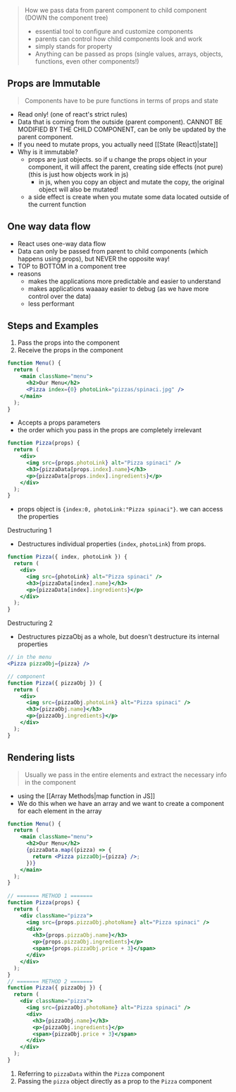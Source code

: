 > How we pass data from parent component to child component (DOWN the component tree)
> - essential tool to configure and customize components
> - parents can control how child components look and work
> - simply stands for property
> - Anything can be passed as props (single values, arrays, objects, functions, even other components!)

## Props are Immutable
> Components have to be pure functions in terms of props and state
- Read only! (one of react's strict rules)
- Data that is coming from the outside (parent component). CANNOT BE MODIFIED BY THE CHILD COMPONENT, can be only be updated by the parent component. 
- If you need to mutate props, you actually need [[State (React)|state]]
- Why is it immutable?
	- props are just objects. so if u change the props object in your component, it will affect the parent, creating side effects (not pure) (this is just how objects work in js)
		- in js, when you copy an object and mutate the copy, the original object will also be mutated!
	- a side effect is create when you mutate some data located outside of the current function 

## One way data flow
- React uses one-way data flow
- Data can only be passed from parent to child components (which happens using props), but NEVER the opposite way!
- TOP to BOTTOM in a component tree
- reasons
	- makes the applications more predictable and easier to understand
	- makes applications waaaay easier to debug (as we have more control over the data)
	- less performant
## Steps and Examples
1. Pass the props into the component
2. Receive the props in the component

```jsx
function Menu() {
  return (
    <main className="menu">
      <h2>Our Menu</h2>
      <Pizza index={0} photoLink="pizzas/spinaci.jpg" />
    </main>
  );
}
```
- Accepts a props parameters
- the order which you pass in the props are completely irrelevant

```jsx
function Pizza(props) {
  return (
    <div>
      <img src={props.photoLink} alt="Pizza spinaci" />
      <h3>{pizzaData[props.index].name}</h3>
      <p>{pizzaData[props.index].ingredients}</p>
    </div>
  );
}
```
- props object is `{index:0, photoLink:"Pizza spinaci"}`. we can access the properties

Destructuring 1
- Destructures individual properties (`index`, `photoLink`) from props.
```jsx
function Pizza({ index, photoLink }) {
  return (
    <div>
      <img src={photoLink} alt="Pizza spinaci" />
      <h3>{pizzaData[index].name}</h3>
      <p>{pizzaData[index].ingredients}</p>
    </div>
  );
}
```

Destructuring 2
- Destructures pizzaObj as a whole, but doesn't destructure its internal properties
```jsx
// in the menu
<Pizza pizzaObj={pizza} />

// component
function Pizza({ pizzaObj }) {
  return (
    <div>
      <img src={pizzaObj.photoLink} alt="Pizza spinaci" />
      <h3>{pizzaObj.name}</h3>
      <p>{pizzaObj.ingredients}</p>
    </div>
  );
}
```
## Rendering lists
> Usually we pass in the entire elements and extract the necessary info in the component
- using the [[Array Methods|map function in JS]]
- We do this when we have an array and we want to create a component for each element in the array
```jsx
function Menu() {
  return (
    <main className="menu">
      <h2>Our Menu</h2>
      {pizzaData.map((pizza) => {
        return <Pizza pizzaObj={pizza} />;
      })}
    </main>
  );
}
 
// ======= METHOD 1 =======
function Pizza(props) {
  return (
    <div className="pizza">
      <img src={props.pizzaObj.photoName} alt="Pizza spinaci" />
      <div>
        <h3>{props.pizzaObj.name}</h3>
        <p>{props.pizzaObj.ingredients}</p>
        <span>{props.pizzaObj.price + 3}</span>
      </div>
    </div>
  );
}
// ======= METHOD 2 =======
function Pizza({ pizzaObj }) {
  return (
    <div className="pizza">
      <img src={pizzaObj.photoName} alt="Pizza spinaci" />
      <div>
        <h3>{pizzaObj.name}</h3>
        <p>{pizzaObj.ingredients}</p>
        <span>{pizzaObj.price + 3}</span>
      </div>
    </div>
  );
}

```
1. Referring to `pizzaData` within the `Pizza` component
2. Passing the `pizza` object directly as a prop to the `Pizza` component
